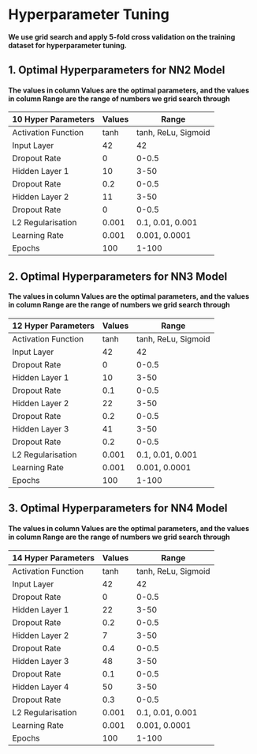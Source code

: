 # Hyperparameter Tuning
#### We use grid search and apply 5-fold cross validation on the training dataset for hyperparameter tuning. 

## 1. Optimal Hyperparameters for NN2 Model
#### The values in column Values are the optimal parameters, and the values in column Range are the range of numbers we grid search through

| 10 Hyper Parameters  | Values | Range               |
|----------------------|--------|---------------------|
| Activation Function  | tanh   | tanh, ReLu, Sigmoid |
| Input Layer          | 42     | 42                  |
| Dropout Rate         | 0      | 0-0.5               |
| Hidden Layer 1       | 10     | 3-50                |
| Dropout Rate         | 0.2    | 0-0.5               |
| Hidden Layer 2       | 11     | 3-50                |
| Dropout Rate         | 0      | 0-0.5               |
| L2 Regularisation    | 0.001  | 0.1, 0.01, 0.001    |
| Learning Rate        | 0.001  | 0.001, 0.0001       |
| Epochs               | 100    | 1-100               |

## 2. Optimal Hyperparameters for NN3 Model
#### The values in column Values are the optimal parameters, and the values in column Range are the range of numbers we grid search through

| 12 Hyper Parameters  | Values | Range               |
|----------------------|--------|---------------------|
| Activation Function  | tanh   | tanh, ReLu, Sigmoid |
| Input Layer          | 42     | 42                  |
| Dropout Rate         | 0      | 0-0.5               |
| Hidden Layer 1       | 10     | 3-50                |
| Dropout Rate         | 0.1    | 0-0.5               |
| Hidden Layer 2       | 22     | 3-50                |
| Dropout Rate         | 0.2    | 0-0.5               |
| Hidden Layer 3       | 41     | 3-50                |
| Dropout Rate         | 0.2    | 0-0.5               |
| L2 Regularisation    | 0.001  | 0.1, 0.01, 0.001    |
| Learning Rate        | 0.001  | 0.001, 0.0001       |
| Epochs               | 100    | 1-100               |

## 3. Optimal Hyperparameters for NN4 Model
#### The values in column Values are the optimal parameters, and the values in column Range are the range of numbers we grid search through

| 14 Hyper Parameters  | Values | Range               |
|----------------------|--------|---------------------|
| Activation Function  | tanh   | tanh, ReLu, Sigmoid |
| Input Layer          | 42     | 42                  |
| Dropout Rate         | 0      | 0-0.5               |
| Hidden Layer 1       | 22     | 3-50                |
| Dropout Rate         | 0.2    | 0-0.5               |
| Hidden Layer 2       | 7      | 3-50                |
| Dropout Rate         | 0.4    | 0-0.5               |
| Hidden Layer 3       | 48     | 3-50                |
| Dropout Rate         | 0.1    | 0-0.5               |
| Hidden Layer 4       | 50     | 3-50                |
| Dropout Rate         | 0.3    | 0-0.5               |
| L2 Regularisation    | 0.001  | 0.1, 0.01, 0.001    |
| Learning Rate        | 0.001  | 0.001, 0.0001       |
| Epochs               | 100    | 1-100               |
